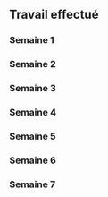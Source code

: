 ## Travail effectué 

### Semaine 1
### Semaine 2
### Semaine 3
### Semaine 4
### Semaine 5
### Semaine 6
### Semaine 7
